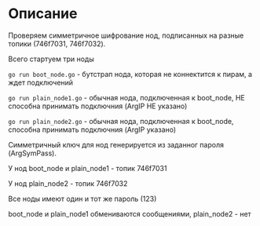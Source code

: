 # Описание
Проверяем симметричное шифрование нод, подписанных на разные топики (746f7031, 746f7032).

Всего стартуем три ноды 

`go run boot_node.go` - бутстрап нода, которая не коннектится к пирам, а ждет подключений

`go run plain_node1.go` - обычная нода, подключенная к boot_node, НЕ способна принимать подключния (ArgIP НЕ указано)

`go run plain_node2.go` - обычная нода, подключенная к boot_node, способна принимать подключния (ArgIP указано)

Симметричный ключ для нод генерируется из заданног пароля (ArgSymPass).

У нод boot_node и plain_node1 - топик 746f7031

У нод plain_node2 - топик 746f7032

Все ноды имеют один и тот же пароль (123)

boot_node и plain_node1 обмениваются сообщениями, plain_node2 - нет